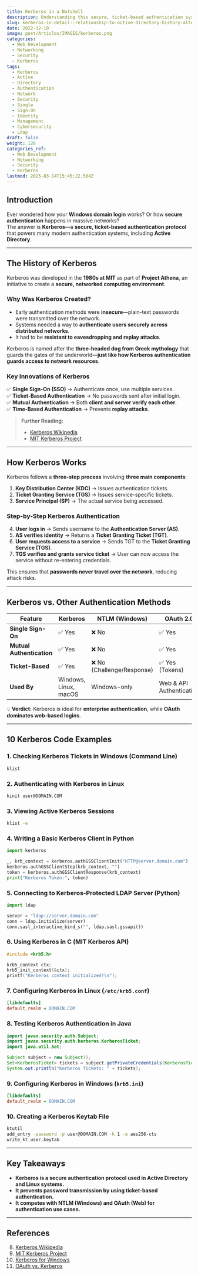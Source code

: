 ```yaml
---
title: Kerberos in a Nutshell
description: Understanding this secure, ticket-based authentication system
slug: kerberos-in-detail:-relationship-to-active-directory-history-alternatives-and-10-code-examples
date: 2022-12-10
image: post/Articles/IMAGES/kerberos.png
categories:
  - Web Development
  - Networking
  - Security
  - Kerberos
tags:
  - Kerberos
  - Active
  - Directory
  - Authentication
  - Network
  - Security
  - Single
  - Sign-On
  - Identity
  - Management
  - Cybersecurity
  - Ldap
draft: false
weight: 126
categories_ref:
  - Web Development
  - Networking
  - Security
  - Kerberos
lastmod: 2025-03-14T15:45:22.564Z
---
```

<!-- 
# Kerberos in Detail: Relationship to Active Directory, History, Alternatives, and 10 Code Examples
-->

## Introduction

Ever wondered how your **Windows domain login** works? Or how **secure authentication** happens in massive networks?\
The answer is **Kerberos**—a **secure, ticket-based authentication protocol** that powers many modern authentication systems, including **Active Directory**.

<!-- 
In this article, we’ll cover:  

- The **history and motivation** behind Kerberos.  
- How it works and its **relationship to Active Directory**.  
- **Kerberos vs. authentication alternatives** like OAuth and NTLM.  
- **10 real-world Kerberos code examples**.  
-->

***

## The History of Kerberos

Kerberos was developed in the **1980s at MIT** as part of **Project Athena**, an initiative to create a **secure, networked computing environment**.

### **Why Was Kerberos Created?**

* Early authentication methods were **insecure**—plain-text passwords were transmitted over the network.
* Systems needed a way to **authenticate users securely across distributed networks**.
* It had to be **resistant to eavesdropping and replay attacks**.

Kerberos is named after the **three-headed dog from Greek mythology** that guards the gates of the underworld—**just like how Kerberos authentication guards access to network resources**.

### **Key Innovations of Kerberos**

✅ **Single Sign-On (SSO)** → Authenticate once, use multiple services.\
✅ **Ticket-Based Authentication** → No passwords sent after initial login.\
✅ **Mutual Authentication** → Both **client and server verify each other**.\
✅ **Time-Based Authentication** → Prevents **replay attacks**.

> **Further Reading:**
>
> * [Kerberos Wikipedia](https://en.wikipedia.org/wiki/Kerberos_\(protocol\))
> * [MIT Kerberos Project](https://web.mit.edu/kerberos/)

***

## How Kerberos Works

Kerberos follows a **three-step process** involving **three main components**:

1. **Key Distribution Center (KDC)** → Issues authentication tickets.
2. **Ticket Granting Service (TGS)** → Issues service-specific tickets.
3. **Service Principal (SP)** → The actual service being accessed.

### **Step-by-Step Kerberos Authentication**

4. **User logs in** → Sends username to the **Authentication Server (AS)**.
5. **AS verifies identity** → Returns a **Ticket Granting Ticket (TGT)**.
6. **User requests access to a service** → Sends TGT to the **Ticket Granting Service (TGS)**.
7. **TGS verifies and grants service ticket** → User can now access the service without re-entering credentials.

This ensures that **passwords never travel over the network**, reducing attack risks.

***

## Kerberos vs. Other Authentication Methods

| Feature                   | Kerberos              | NTLM (Windows)            | OAuth 2.0                |
| ------------------------- | --------------------- | ------------------------- | ------------------------ |
| **Single Sign-On**        | ✅ Yes                 | ❌ No                      | ✅ Yes                    |
| **Mutual Authentication** | ✅ Yes                 | ❌ No                      | ✅ Yes                    |
| **Ticket-Based**          | ✅ Yes                 | ❌ No (Challenge/Response) | ✅ Yes (Tokens)           |
| **Used By**               | Windows, Linux, macOS | Windows-only              | Web & API Authentication |

💡 **Verdict:** Kerberos is ideal for **enterprise authentication**, while **OAuth dominates web-based logins**.

***

## 10 Kerberos Code Examples

### **1. Checking Kerberos Tickets in Windows (Command Line)**

```powershell
klist
```

### **2. Authenticating with Kerberos in Linux**

```bash
kinit user@DOMAIN.COM
```

### **3. Viewing Active Kerberos Sessions**

```bash
klist -e
```

### **4. Writing a Basic Kerberos Client in Python**

```python
import kerberos

_, krb_context = kerberos.authGSSClientInit("HTTP@server.domain.com")
kerberos.authGSSClientStep(krb_context, "")
token = kerberos.authGSSClientResponse(krb_context)
print("Kerberos Token:", token)
```

### **5. Connecting to Kerberos-Protected LDAP Server (Python)**

```python
import ldap

server = "ldap://server.domain.com"
conn = ldap.initialize(server)
conn.sasl_interactive_bind_s("", ldap.sasl.gssapi())
```

### **6. Using Kerberos in C (MIT Kerberos API)**

```c
#include <krb5.h>

krb5_context ctx;
krb5_init_context(&ctx);
printf("Kerberos context initialized!\n");
```

### **7. Configuring Kerberos in Linux (`/etc/krb5.conf`)**

```ini
[libdefaults]
default_realm = DOMAIN.COM
```

### **8. Testing Kerberos Authentication in Java**

```java
import javax.security.auth.Subject;
import javax.security.auth.kerberos.KerberosTicket;
import java.util.Set;

Subject subject = new Subject();
Set<KerberosTicket> tickets = subject.getPrivateCredentials(KerberosTicket.class);
System.out.println("Kerberos Tickets: " + tickets);
```

### **9. Configuring Kerberos in Windows (`krb5.ini`)**

```ini
[libdefaults]
default_realm = DOMAIN.COM
```

### **10. Creating a Kerberos Keytab File**

```bash
ktutil
add_entry -password -p user@DOMAIN.COM -k 1 -e aes256-cts
write_kt user.keytab
```

***

## Key Takeaways

* **Kerberos is a secure authentication protocol used in Active Directory and Linux systems.**
* **It prevents password transmission by using ticket-based authentication.**
* **It competes with NTLM (Windows) and OAuth (Web) for authentication use cases.**

***

## References

8. [Kerberos Wikipedia](https://en.wikipedia.org/wiki/Kerberos_\(protocol\))
9. [MIT Kerberos Project](https://web.mit.edu/kerberos/)
10. [Kerberos for Windows](https://docs.microsoft.com/en-us/windows-server/security/kerberos/)
11. [OAuth vs. Kerberos](https://security.stackexchange.com/questions/22227/differences-between-kerberos-and-oauth)
